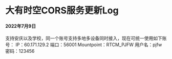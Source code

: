 # 大有时空CORS服务更新Log
#### 2022年7月9日
支持安庆以及学校，同一个账号支持多地多设备同时接入，现在可统一使用如下账号：
IP：60.171.129.2
端口：56001
Mountpoint：RTCM_PJFW
用户名：pjfw
密码：123456
